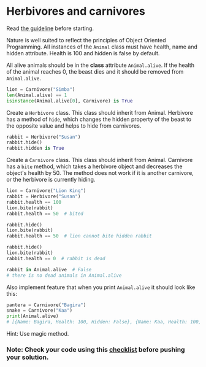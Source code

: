 # Herbivores and carnivores

Read [the guideline](https://github.com/mate-academy/py-task-guideline/blob/main/README.md) before starting.


Nature is well suited to reflect the principles of Object Oriented Programming. 
All instances of the `Animal` class must have health, name and hidden attribute. 
Health is 100 and hidden is false by default.

All alive animals should be in the __class__ attribute `Animal.alive`. 
If the health of the animal reaches 0, the beast dies and it should 
be removed from `Animal.alive`.
```python
lion = Carnivore("Simba")
len(Animal.alive) == 1
isinstance(Animal.alive[0], Carnivore) is True
```

Create a `Herbivore` class. This class should inherit from Animal. 
Herbivore has a method of `hide`, which changes 
the hidden property of the beast to the opposite value and helps to hide 
from carnivores.
```python
rabbit = Herbivore("Susan")
rabbit.hide()
rabbit.hidden is True  
```

Create a `Сarnivore` class. This class should inherit from Animal. 
Carnivore has a `bite` method, which takes a 
herbivore object and decreases the object's health by 50. The method 
does not work if it is another сarnivore, or the herbivore is currently hiding.
```python
lion = Carnivore("Lion King")
rabbit = Herbivore("Susan")
rabbit.health == 100
lion.bite(rabbit)
rabbit.health == 50  # bited

rabbit.hide()
lion.bite(rabbit)
rabbit.health == 50  # lion cannot bite hidden rabbit

rabbit.hide()
lion.bite(rabbit)
rabbit.health == 0  # rabbit is dead

rabbit in Animal.alive  # False
# there is no dead animals in Animal.alive
```
Also implement feature that when you print `Animal.alive` it
should look like this:
```python
pantera = Carnivore("Bagira")
snake = Carnivore("Kaa")
print(Animal.alive)
# [{Name: Bagira, Health: 100, Hidden: False}, {Name: Kaa, Health: 100, Hidden: False}]
```
Hint: Use magic method.

### Note: Check your code using this [checklist](checklist.md) before pushing your solution.
